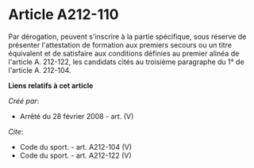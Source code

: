 # Article A212-110

Par dérogation, peuvent s'inscrire à la partie spécifique, sous réserve de présenter l'attestation de formation aux premiers
secours ou un titre équivalent et de satisfaire aux conditions définies au premier alinéa de l'article A. 212-122, les
candidats cités au troisième paragraphe du 1° de l'article A. 212-104.

**Liens relatifs à cet article**

_Créé par_:

  - Arrêté du 28 février 2008 - art. (V)

_Cite_:

  - Code du sport. - art. A212-104 (V)
  - Code du sport. - art. A212-122 (V)
